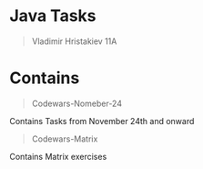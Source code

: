 # Java Tasks
> Vladimir Hristakiev 11A

# Contains
> Codewars-Nomeber-24

Contains Tasks from November 24th and onward

> Codewars-Matrix

Contains Matrix exercises 
